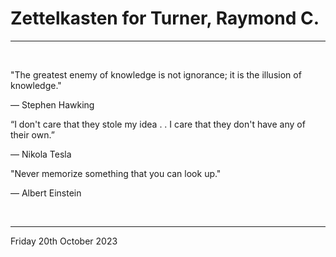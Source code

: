 # Zettelkasten for Turner, Raymond C.

---

</br>

"The greatest enemy of knowledge is not ignorance; it is the illusion of knowledge."

―  Stephen Hawking

“I don't care that they stole my idea . . I care that they don't have any of their own.”

―  Nikola Tesla

"Never memorize something that you can look up."

― Albert Einstein

</br>

---

Friday 20th October 2023

